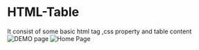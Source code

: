 # HTML-Table
It  consist of some basic html tag ,css property and table content 
![DEMO page](https://user-images.githubusercontent.com/43902199/132449112-94447ab1-896f-4c3d-8b9c-63f308c355b5.png)
![Home Page](https://user-images.githubusercontent.com/43902199/132449107-ed09c0ba-8768-4f67-a799-f75a79d32257.png)
